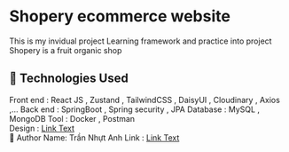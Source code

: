 # Shopery ecommerce website

This is my invidual project
Learning framework and practice into project
Shopery is a fruit organic shop

## 🚀 Technologies Used

Front end : React JS , Zustand , TailwindCSS , DaisyUI , Cloudinary , Axios ,...
Back end : SpringBoot , Spring security , JPA
Database : MySQL , MongoDB
Tool : Docker , Postman  
Design : [Link Text](<(https://www.figma.com/design/AHTrxAV3eznP4u8UAgrmF3/Shopery---Organic-eCommerce-Shop-Website-Figma-Template--Community---Community-?node-id=9-53&p=f&t=LWopNCOdNTzyQDE0-0)>)  
👤 Author
Name: Trần Nhựt Anh
Link : [Link Text](https://github.com/NaGit09/Shopery-ecommerce.git)
